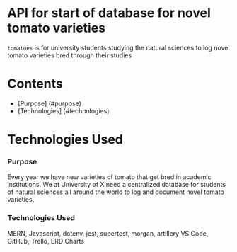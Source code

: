 # API for start of database for novel tomato varieties

`tomatoes` is for university students studying the natural sciences to log novel tomato varieties bred through their studies 
##

Contents
=========

* [Purpose] (#purpose) 
* [Technologies] (#technologies)

# Technologies Used 


### Purpose 
 
Every year we have new varieties of tomato that get bred in academic institutions. We at University of X need a centralized database for students of natural sciences all around the world to log and document novel tomato varieties.

### Technologies Used
 
 MERN, Javascript, dotenv, jest, supertest, morgan, artillery 
 VS Code, GitHub, Trello, ERD Charts